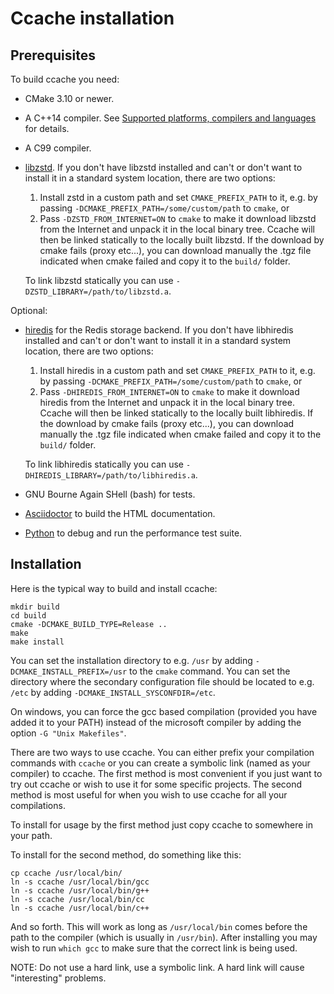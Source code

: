 Ccache installation
===================

Prerequisites
-------------

To build ccache you need:

- CMake 3.10 or newer.
- A C++14 compiler. See [Supported platforms, compilers and
  languages](https://ccache.dev/platform-compiler-language-support.html) for
  details.
- A C99 compiler.
- [libzstd](http://www.zstd.net). If you don't have libzstd installed and
  can't or don't want to install it in a standard system location, there are
  two options:

    1. Install zstd in a custom path and set `CMAKE_PREFIX_PATH` to it, e.g.
       by passing `-DCMAKE_PREFIX_PATH=/some/custom/path` to `cmake`, or
    2. Pass `-DZSTD_FROM_INTERNET=ON` to `cmake` to make it download libzstd
       from the Internet and unpack it in the local binary tree. Ccache will
       then be linked statically to the locally built libzstd. If the download
       by cmake fails (proxy etc...), you can download manually the
       .tgz file indicated when cmake failed and copy it to the `build/` folder.

  To link libzstd statically you can use `-DZSTD_LIBRARY=/path/to/libzstd.a`.

Optional:

- [hiredis](https://github.com/redis/hiredis) for the Redis storage backend. If
  you don't have libhiredis installed and can't or don't want to install it in a
  standard system location, there are two options:

    1. Install hiredis in a custom path and set `CMAKE_PREFIX_PATH` to it, e.g.
       by passing `-DCMAKE_PREFIX_PATH=/some/custom/path` to `cmake`, or
    2. Pass `-DHIREDIS_FROM_INTERNET=ON` to `cmake` to make it download hiredis
       from the Internet and unpack it in the local binary tree. Ccache will
       then be linked statically to the locally built libhiredis. If the download
       by cmake fails (proxy etc...), you can download manually the
       .tgz file indicated when cmake failed and copy it to the `build/` folder.

  To link libhiredis statically you can use
  `-DHIREDIS_LIBRARY=/path/to/libhiredis.a`.
- GNU Bourne Again SHell (bash) for tests.
- [Asciidoctor](https://asciidoctor.org) to build the HTML documentation.
- [Python](https://www.python.org) to debug and run the performance test suite.


Installation
------------

Here is the typical way to build and install ccache:

    mkdir build
    cd build
    cmake -DCMAKE_BUILD_TYPE=Release ..
    make
    make install

You can set the installation directory to e.g. `/usr` by adding
`-DCMAKE_INSTALL_PREFIX=/usr` to the `cmake` command. You can set the directory
where the secondary configuration file should be located to e.g. `/etc` by
adding `-DCMAKE_INSTALL_SYSCONFDIR=/etc`.

On windows, you can force the gcc based compilation (provided you have added it
to your PATH) instead of the microsoft compiler by adding the option `-G "Unix Makefiles"`.

There are two ways to use ccache. You can either prefix your compilation
commands with `ccache` or you can create a symbolic link (named as your
compiler) to ccache. The first method is most convenient if you just want to
try out ccache or wish to use it for some specific projects. The second method
is most useful for when you wish to use ccache for all your compilations.

To install for usage by the first method just copy ccache to somewhere in your
path.

To install for the second method, do something like this:

    cp ccache /usr/local/bin/
    ln -s ccache /usr/local/bin/gcc
    ln -s ccache /usr/local/bin/g++
    ln -s ccache /usr/local/bin/cc
    ln -s ccache /usr/local/bin/c++

And so forth. This will work as long as `/usr/local/bin` comes before the path
to the compiler (which is usually in `/usr/bin`). After installing you may wish
to run `which gcc` to make sure that the correct link is being used.

NOTE: Do not use a hard link, use a symbolic link. A hard link will cause
"interesting" problems.
